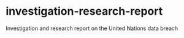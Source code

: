 # investigation-research-report
Investigation and research report on the United Nations data breach

